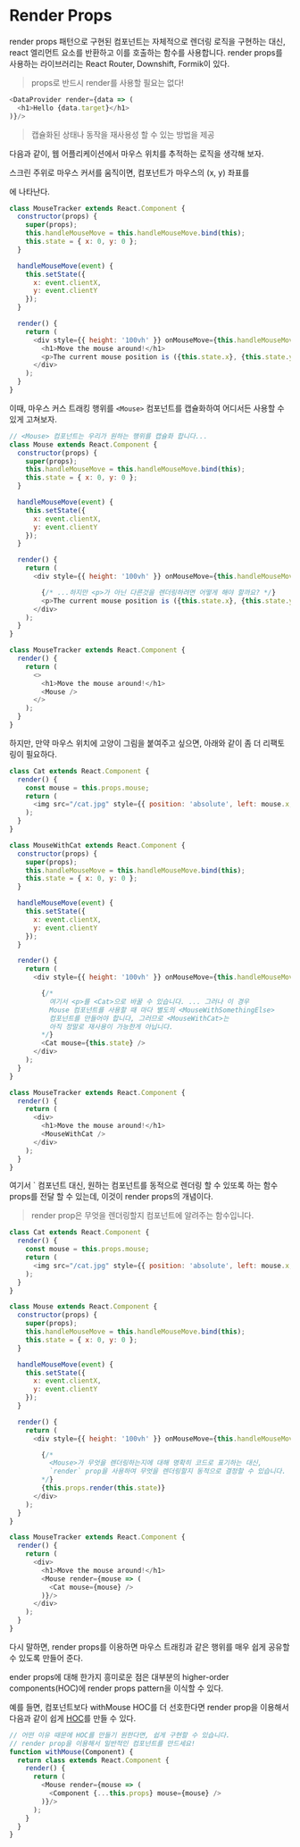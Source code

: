 # Render Props

render props 패턴으로 구현된 컴포넌트는 자체적으로 렌더링 로직을 구현하는 대신, react 엘리먼트 요소를 반환하고 이를 호출하는 함수를 사용합니다.
render props를 사용하는 라이브러리는 React Router, Downshift, Formik이 있다.

> props로 반드시 render를 사용할 필요는 없다!

```javascript
<DataProvider render={data => (
  <h1>Hello {data.target}</h1>
)}/>
```
> 캡슐화된 상태나 동작을 재사용성 할 수 있는 방법을 제공

다음과 같이, 웹 어플리케이션에서 마우스 위치를 추적하는 로직을 생각해 보자.

스크린 주위로 마우스 커서를 움직이면, 컴포넌트가 마우스의 (x, y) 좌표를 <p>에 나타난다.
```javascript
class MouseTracker extends React.Component {
  constructor(props) {
    super(props);
    this.handleMouseMove = this.handleMouseMove.bind(this);
    this.state = { x: 0, y: 0 };
  }

  handleMouseMove(event) {
    this.setState({
      x: event.clientX,
      y: event.clientY
    });
  }

  render() {
    return (
      <div style={{ height: '100vh' }} onMouseMove={this.handleMouseMove}>
        <h1>Move the mouse around!</h1>
        <p>The current mouse position is ({this.state.x}, {this.state.y})</p>
      </div>
    );
  }
}
```

이때, 마우스 커스 트래킹 행위를 `<Mouse>` 컴포넌트를 캡슐화하여 어디서든 사용할 수 있게 고쳐보자.

```javascript
// <Mouse> 컴포넌트는 우리가 원하는 행위를 캡슐화 합니다...
class Mouse extends React.Component {
  constructor(props) {
    super(props);
    this.handleMouseMove = this.handleMouseMove.bind(this);
    this.state = { x: 0, y: 0 };
  }

  handleMouseMove(event) {
    this.setState({
      x: event.clientX,
      y: event.clientY
    });
  }

  render() {
    return (
      <div style={{ height: '100vh' }} onMouseMove={this.handleMouseMove}>

        {/* ...하지만 <p>가 아닌 다른것을 렌더링하려면 어떻게 해야 할까요? */}
        <p>The current mouse position is ({this.state.x}, {this.state.y})</p>
      </div>
    );
  }
}

class MouseTracker extends React.Component {
  render() {
    return (
      <>
        <h1>Move the mouse around!</h1>
        <Mouse />
      </>
    );
  }
}
```

하지만, 만약 마우스 위치에 고양이 그림을 붙여주고 싶으면, 아래와 같이 좀 더 리팩토링이 필요하다.

```javascript
class Cat extends React.Component {
  render() {
    const mouse = this.props.mouse;
    return (
      <img src="/cat.jpg" style={{ position: 'absolute', left: mouse.x, top: mouse.y }} />
    );
  }
}

class MouseWithCat extends React.Component {
  constructor(props) {
    super(props);
    this.handleMouseMove = this.handleMouseMove.bind(this);
    this.state = { x: 0, y: 0 };
  }

  handleMouseMove(event) {
    this.setState({
      x: event.clientX,
      y: event.clientY
    });
  }

  render() {
    return (
      <div style={{ height: '100vh' }} onMouseMove={this.handleMouseMove}>

        {/*
          여기서 <p>를 <Cat>으로 바꿀 수 있습니다. ... 그러나 이 경우
          Mouse 컴포넌트를 사용할 때 마다 별도의 <MouseWithSomethingElse>
          컴포넌트를 만들어야 합니다, 그러므로 <MouseWithCat>는
          아직 정말로 재사용이 가능한게 아닙니다.
        */}
        <Cat mouse={this.state} />
      </div>
    );
  }
}

class MouseTracker extends React.Component {
  render() {
    return (
      <div>
        <h1>Move the mouse around!</h1>
        <MouseWithCat />
      </div>
    );
  }
}
```

여기서 `<Cat> 컴포넌트 대신, 원하는 컴포넌트를 동적으로 렌더링 할 수 있또록 하는 함수 props를 전달 할 수 있는데, 이것이 render props의 개념이다.

> render prop은 무엇을 렌더링할지 컴포넌트에 알려주는 함수입니다.

```javascript
class Cat extends React.Component {
  render() {
    const mouse = this.props.mouse;
    return (
      <img src="/cat.jpg" style={{ position: 'absolute', left: mouse.x, top: mouse.y }} />
    );
  }
}

class Mouse extends React.Component {
  constructor(props) {
    super(props);
    this.handleMouseMove = this.handleMouseMove.bind(this);
    this.state = { x: 0, y: 0 };
  }

  handleMouseMove(event) {
    this.setState({
      x: event.clientX,
      y: event.clientY
    });
  }

  render() {
    return (
      <div style={{ height: '100vh' }} onMouseMove={this.handleMouseMove}>

        {/*
          <Mouse>가 무엇을 렌더링하는지에 대해 명확히 코드로 표기하는 대신,
          `render` prop을 사용하여 무엇을 렌더링할지 동적으로 결정할 수 있습니다.
        */}
        {this.props.render(this.state)}
      </div>
    );
  }
}

class MouseTracker extends React.Component {
  render() {
    return (
      <div>
        <h1>Move the mouse around!</h1>
        <Mouse render={mouse => (
          <Cat mouse={mouse} />
        )}/>
      </div>
    );
  }
}
```

다시 말하면, render props를 이용하면 마우스 트래킹과 같은 행위를 매우 쉽게 공유할 수 있도록 만들어 준다.

ender props에 대해 한가지 흥미로운 점은 대부분의 higher-order components(HOC)에 render props pattern을 이식할 수 있다.

예를 들면, <Mouse> 컴포넌트보다 withMouse HOC를 더 선호한다면 render prop을 이용해서 다음과 같이 쉽게 [HOC](/01.development/react/hoc)를 만들 수 있다.

```javascript
// 어떤 이유 때문에 HOC를 만들기 원한다면, 쉽게 구현할 수 있습니다.
// render prop을 이용해서 일반적인 컴포넌트를 만드세요!
function withMouse(Component) {
  return class extends React.Component {
    render() {
      return (
        <Mouse render={mouse => (
          <Component {...this.props} mouse={mouse} />
        )}/>
      );
    }
  }
}
```
